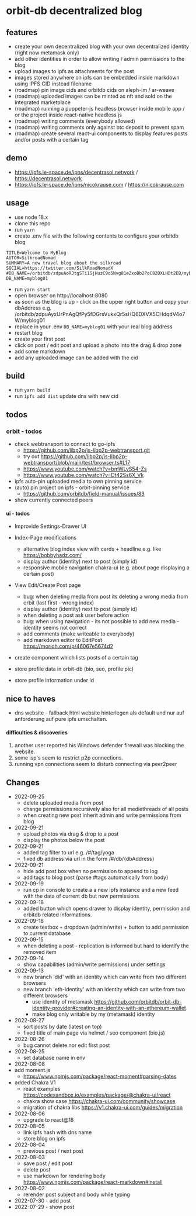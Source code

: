 # orbit-db decentralized blog
## features
- create your own decentralized blog with your own decentralized identity (right now metamask only) 
- add other identities in order to allow writing / admin permissions to the blog
- upload images to ipfs as attachments for the post
- images stored anywhere on ipfs can be embedded inside markdown using IPFS CID instead filename
- (roadmap) pin image cids and orbitdb cids on aleph-im / ar-weave
- (roadmap) uploaded images can be minted as nft and sold on the integrated marketplace
- (roadmap) running a puppeter-js headless browser inside mobile app / or the project inside react-native headless js
- (roadmap) writing comments (everybody allowed) 
- (roadmap) writing comments only against btc deposit to prevent spam 
- (roadmap) create several react-ui components to display features posts and/or posts with a certain tag

## demo
- https://ipfs.le-space.de/ipns/decentrasol.network / https://decentrasol.network 
- https://ipfs.le-space.de/ipns/nicokrause.com  / https://nicokrause.com

## usage
- use node 18.x
- clone this repo 
- run ``yarn``
- create .env file with the following contents to configure your orbitdb blog
```
TITLE=Welcome to MyBlog
AUTOR=SilkroadNomad
SUMMARY=A new travel blog about the silkroad
SOCIAL=https://twitter.com/SilkRoadNomadX
#DB_NAME=/orbitdb/zdpuAoRJtgSTi1SjHuzC9o5Nvg81eZxoDb2PoC82DXLHDt2EB/myblog01
DB_NAME=myblog01
```
- run ``yarn start``
- open browser on http://localhost:8080
- as soon as the blog is up - click on the upper right button and copy your dbAddress e.g. /orbitdb/zdpuAyxUrPnAgQfPy5fDGrsVukxQr5sHQ6DXVX5CHdqdV4o7W/myblog01
- replace in your .env ```DB_NAME=myblog01``` with your real blog address
- restart blog
- create your first post
- click on post / edit post and upload a photo into the drag & drop zone
- add some markdown 
- add any uploaded image can be added with the cid

## build 
- run ``yarn build``
- run ``ìpfs add dist`` update dns with new cid 

## todos
### orbit - todos
- check webtransport to connect to go-ipfs
    - https://github.com/libp2p/js-libp2p-webtransport.git
    - try out https://github.com/libp2p/js-libp2p-webtransport/blob/main/test/browser.ts#L17
    - https://www.youtube.com/watch?v=bmWLvS54-Zs
    - https://www.youtube.com/watch?v=Dt42Ss6X_Vk
- ipfs auto-pin uploaded media to own pinning service
- (auto) pin project on ipfs - orbit-pinning service
    - https://github.com/orbitdb/field-manual/issues/83
- show currently connected peers

#### ui - todos
- Improvide Settings-Drawer UI
- Index-Page modifications
    - alternative blog index view with cards + headline e.g. like https://bobbyhadz.com/
    - display author (identity) next to post (simply id)
    - responsive mobile navigation chakra-ui (e.g. about page displaying a certain post)
- View Edit/Create Post page
    - bug: when deleting media from post its deleting a wrong media from orbit (last first - wrong index)
    - display author (identity) next to post (simply id)
    - when deleting a post ask user before action
    - bug: when using navigation - its not possible to add new media - identity seems not correct 
    - add comments (make writeable to everybody)
    - add markdown editor to EditPost https://morioh.com/p/46067e5674d2

- create component which lists posts of a certain tag
- store profile data in orbit-db (bio, seo, profile pic)
- store profile information under id

## nice to haves
- dns website - fallback html website hinterlegen als default und nur auf anforderung auf pure ipfs umschalten.

#### difficulties & discoveries
1. another user reported his Windows defender firewall was blocking the website.
2. some isp's seem to restrict p2p connections.
3. running vpn connections seem to disturb connecting via peer2peer

## Changes
- 2022-09-25
    - delete uploaded media from post
    - change permissions recursively also for all mediethreads of all posts
    - when creating new post inherit admin and write permissions from blog
- 2022-09-21
    - upload photos via drag & drop to a post
    - display the photos below the post 
- 2022-09-21
    - added tag filter to url e.g. /#/tag/yoga 
    - fixed db address via url in the form /#/db/{dbAddress}
- 2022-09-21
    - hide add post box when no permission to append to log
    - add tags to blog post (parse #tags automatically from body)
- 2022-09-19
    - run cp in console to create a a new ipfs instance and a new feed with the data of current db but new permissions
- 2022-09-18
    - added button which opens drawer to display identity, permission and orbitdb related informations.
- 2022-09-18
    - create textbox + dropdown (admin/write) + button to add permission to current database 
- 2022-09-15
   - when deleting a post - replication is informed but hard to identify the removed item
- 2022-09-14
    - show capabilities (admin/write permissions) under settings
- 2022-09-13
    - new branch 'did' with an identity which can write from two different browsers
    - new branch 'eth-identity' with an identity which can write from two different browsers
        - use identity of metamask https://github.com/orbitdb/orbit-db-identity-provider#creating-an-identity-with-an-ethereum-wallet
        - make blog only writable by my (metamask) identity
- 2022-08-27
    - sort posts by date (latest on top)
    - fixed title of main page via helmet / seo component (bio.js)
- 2022-08-26
    - bug cannot delete nor edit first post
- 2022-08-25 
    - set database name in env
- 2022-08-08
- add moment.js 
    - https://www.npmjs.com/package/react-moment#parsing-dates
- added Chakra V1 
    - react examples https://codesandbox.io/examples/package/@chakra-ui/react
    - chakra show case https://chakra-ui.com/community/showcase
    - migration of chakra libs https://v1.chakra-ui.com/guides/migration
- 2022-08-06
    - upgrade to react@18 
- 2022-08-05
    - link ipfs hash with dns name
    - store blog on ipfs 
- 2022-08-04
    - previous post / next post 
- 2022-08-03
    - save post / edit post
    - delete post
    - use markdown for rendering body https://www.npmjs.com/package/react-markdown#install
- 2022-08-02 
    - rerender post subject and body while typing 
- 2022-07-30 - add post
- 2022-07-29 - show post